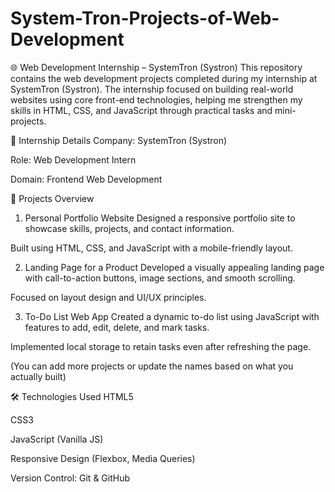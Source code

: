 # System-Tron-Projects-of-Web-Development
🌐 Web Development Internship – SystemTron (Systron)
This repository contains the web development projects completed during my internship at SystemTron (Systron). The internship focused on building real-world websites using core front-end technologies, helping me strengthen my skills in HTML, CSS, and JavaScript through practical tasks and mini-projects.

🏢 Internship Details
Company: SystemTron (Systron)

Role: Web Development Intern

Domain: Frontend Web Development

📁 Projects Overview
1. Personal Portfolio Website
Designed a responsive portfolio site to showcase skills, projects, and contact information.

Built using HTML, CSS, and JavaScript with a mobile-friendly layout.

2. Landing Page for a Product
Developed a visually appealing landing page with call-to-action buttons, image sections, and smooth scrolling.

Focused on layout design and UI/UX principles.

3. To-Do List Web App
Created a dynamic to-do list using JavaScript with features to add, edit, delete, and mark tasks.

Implemented local storage to retain tasks even after refreshing the page.

(You can add more projects or update the names based on what you actually built)

🛠️ Technologies Used
HTML5

CSS3

JavaScript (Vanilla JS)

Responsive Design (Flexbox, Media Queries)

Version Control: Git & GitHub

